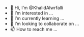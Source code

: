 - 👋 Hi, I’m @KhalidAlwrfalli
- 👀 I’m interested in ...
- 🌱 I’m currently learning ...
- 💞️ I’m looking to collaborate on ...
- 📫 How to reach me ...

<!---
KhalidAlwrfalli/KhalidAlwrfalli is a ✨ special ✨ repository because its `README.md` (this file) appears on your GitHub profile.
You can click the Preview link to take a look at your changes.
--->
